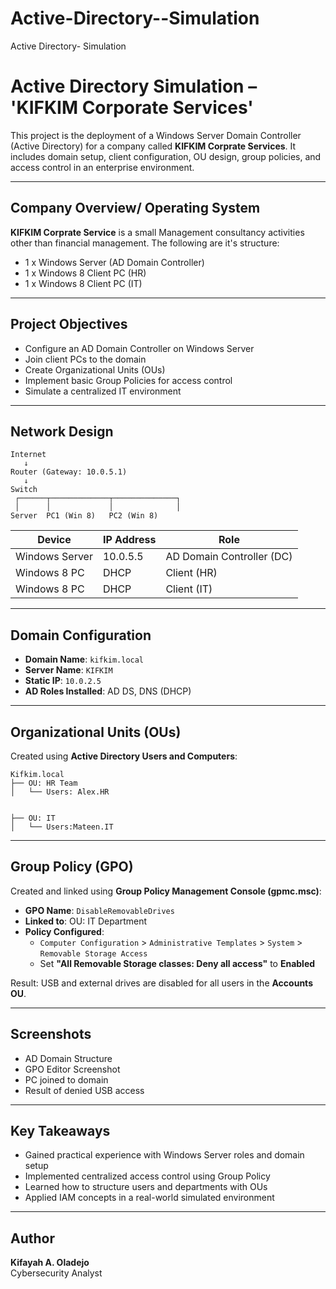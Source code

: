 # Active-Directory--Simulation
Active Directory- Simulation
# Active Directory Simulation – 'KIFKIM Corporate Services'
This project is the deployment of a Windows Server Domain Controller (Active Directory) for a company called **KIFKIM Corprate Services**. It includes domain setup, client configuration, OU design, group policies, and access control in an enterprise environment.

---

## Company Overview/ Operating System

**KIFKIM Corprate Service** is a small Management consultancy activities other than financial management. The following are it's structure:

- 1 x Windows Server (AD Domain Controller)
- 1 x Windows 8 Client PC (HR)
- 1 x Windows 8 Client PC (IT)

---

## Project Objectives

- Configure an AD Domain Controller on Windows Server
- Join client PCs to the domain
- Create Organizational Units (OUs)
- Implement basic Group Policies for access control
- Simulate a centralized IT environment

---
## Network Design

```
Internet
   ↓
Router (Gateway: 10.0.5.1)
   ↓
Switch
 ┌──────┬─────────────┬──────────────┐
 │      │             │              │
Server  PC1 (Win 8)   PC2 (Win 8)
```

| Device        | IP Address      | Role                        |
|---------------|----------------|-----------------------------|
| Windows Server| 10.0.5.5  | AD Domain Controller (DC)   |
| Windows 8 PC  | DHCP    | Client (HR)           |
| Windows 8 PC  | DHCP    | Client (IT)               |

---

## Domain Configuration

- **Domain Name**: `kifkim.local`
- **Server Name**: `KIFKIM`
- **Static IP**: `10.0.2.5`
- **AD Roles Installed**: AD DS, DNS (DHCP)
---

## Organizational Units (OUs)

Created using **Active Directory Users and Computers**:

```
Kifkim.local
├── OU: HR Team
│   └── Users: Alex.HR
    

├── OU: IT
│   └── Users:Mateen.IT
```

---
## Group Policy (GPO)

Created and linked using **Group Policy Management Console (gpmc.msc)**:

- **GPO Name**: `DisableRemovableDrives`
- **Linked to**: OU: IT Department
- **Policy Configured**:
  - `Computer Configuration` > `Administrative Templates` > `System` > `Removable Storage Access`
  - Set **"All Removable Storage classes: Deny all access"** to **Enabled**

Result: USB and external drives are disabled for all users in the **Accounts OU**.

---
## Screenshots

- AD Domain Structure
- GPO Editor Screenshot
- PC joined to domain
- Result of denied USB access

---

## Key Takeaways

- Gained practical experience with Windows Server roles and domain setup
- Implemented centralized access control using Group Policy
- Learned how to structure users and departments with OUs
- Applied IAM concepts in a real-world simulated environment

---

## Author

**Kifayah A. Oladejo**  
Cybersecurity Analyst  
